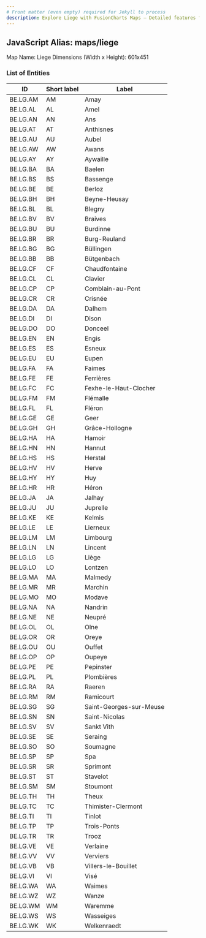 ```yaml
---
# Front matter (even empty) required for Jekyll to process
description: Explore Liege with FusionCharts Maps – Detailed features for seamless integration. Try now & enhance your data visualization today! 
---
```


## JavaScript Alias: maps/liege

Map Name: Liege
Dimensions (Width x Height): 601x451





### List of Entities

ID | Short label | Label
---|---|---|
BE.LG.AM|AM|Amay
BE.LG.AL|AL|Amel
BE.LG.AN|AN|Ans
BE.LG.AT|AT|Anthisnes
BE.LG.AU|AU|Aubel
BE.LG.AW|AW|Awans
BE.LG.AY|AY|Aywaille
BE.LG.BA|BA|Baelen
BE.LG.BS|BS|Bassenge
BE.LG.BE|BE|Berloz
BE.LG.BH|BH|Beyne-Heusay
BE.LG.BL|BL|Blegny
BE.LG.BV|BV|Braives
BE.LG.BU|BU|Burdinne
BE.LG.BR|BR|Burg-Reuland
BE.LG.BG|BG|Büllingen
BE.LG.BB|BB|Bütgenbach
BE.LG.CF|CF|Chaudfontaine
BE.LG.CL|CL|Clavier
BE.LG.CP|CP|Comblain-au-Pont
BE.LG.CR|CR|Crisnée
BE.LG.DA|DA|Dalhem
BE.LG.DI|DI|Dison
BE.LG.DO|DO|Donceel
BE.LG.EN|EN|Engis
BE.LG.ES|ES|Esneux
BE.LG.EU|EU|Eupen
BE.LG.FA|FA|Faimes
BE.LG.FE|FE|Ferrières
BE.LG.FC|FC|Fexhe-le-Haut-Clocher
BE.LG.FM|FM|Flémalle
BE.LG.FL|FL|Fléron
BE.LG.GE|GE|Geer
BE.LG.GH|GH|Grâce-Hollogne
BE.LG.HA|HA|Hamoir
BE.LG.HN|HN|Hannut
BE.LG.HS|HS|Herstal
BE.LG.HV|HV|Herve
BE.LG.HY|HY|Huy
BE.LG.HR|HR|Héron
BE.LG.JA|JA|Jalhay
BE.LG.JU|JU|Juprelle
BE.LG.KE|KE|Kelmis
BE.LG.LE|LE|Lierneux
BE.LG.LM|LM|Limbourg
BE.LG.LN|LN|Lincent
BE.LG.LG|LG|Liège
BE.LG.LO|LO|Lontzen
BE.LG.MA|MA|Malmedy
BE.LG.MR|MR|Marchin
BE.LG.MO|MO|Modave
BE.LG.NA|NA|Nandrin
BE.LG.NE|NE|Neupré
BE.LG.OL|OL|Olne
BE.LG.OR|OR|Oreye
BE.LG.OU|OU|Ouffet
BE.LG.OP|OP|Oupeye
BE.LG.PE|PE|Pepinster
BE.LG.PL|PL|Plombières
BE.LG.RA|RA|Raeren
BE.LG.RM|RM|Ramicourt
BE.LG.SG|SG|Saint-Georges-sur-Meuse
BE.LG.SN|SN|Saint-Nicolas
BE.LG.SV|SV|Sankt Vith
BE.LG.SE|SE|Seraing
BE.LG.SO|SO|Soumagne
BE.LG.SP|SP|Spa
BE.LG.SR|SR|Sprimont
BE.LG.ST|ST|Stavelot
BE.LG.SM|SM|Stoumont
BE.LG.TH|TH|Theux
BE.LG.TC|TC|Thimister-Clermont
BE.LG.TI|TI|Tinlot
BE.LG.TP|TP|Trois-Ponts
BE.LG.TR|TR|Trooz
BE.LG.VE|VE|Verlaine
BE.LG.VV|VV|Verviers
BE.LG.VB|VB|Villers-le-Bouillet
BE.LG.VI|VI|Visé
BE.LG.WA|WA|Waimes
BE.LG.WZ|WZ|Wanze
BE.LG.WM|WM|Waremme
BE.LG.WS|WS|Wasseiges
BE.LG.WK|WK|Welkenraedt

